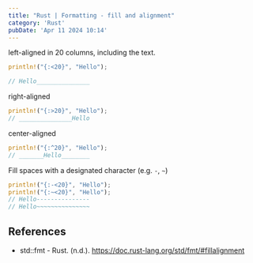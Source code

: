 ```yaml
---
title: "Rust | Formatting - fill and alignment"
category: 'Rust'
pubDate: 'Apr 11 2024 10:14'
---
```


left-aligned in 20 columns, including the text.
```rust
println!("{:<20}", "Hello");

// Hello_______________
```

right-aligned
```rust
println!("{:>20}", "Hello");
// _______________Hello
```

center-aligned
```rust
println!("{:^20}", "Hello");
// _______Hello________
```

Fill spaces with a designated character (e.g. `-`, `~`)
``` rust
println!("{:-<20}", "Hello");
println!("{:~<20}", "Hello");
// Hello---------------
// Hello~~~~~~~~~~~~~~~
```


## References
- std::fmt - Rust. (n.d.). https://doc.rust-lang.org/std/fmt/#fillalignment